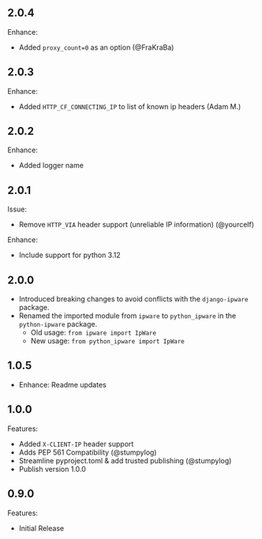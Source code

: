 ## 2.0.4

Enhance:
- Added `proxy_count=0` as an option (@FraKraBa)

## 2.0.3

Enhance:
- Added `HTTP_CF_CONNECTING_IP` to list of known ip headers (Adam M.)

## 2.0.2

Enhance:
- Added logger name

## 2.0.1

Issue:
- Remove `HTTP_VIA` header support (unreliable IP information) (@yourcelf)

Enhance:
- Include support for python 3.12

## 2.0.0

- Introduced breaking changes to avoid conflicts with the `django-ipware` package.
- Renamed the imported module from `ipware` to `python_ipware` in the `python-ipware` package.
  - Old usage: `from ipware import IpWare`
  - New usage: `from python_ipware import IpWare`

## 1.0.5

- Enhance: Readme updates

## 1.0.0

Features:

- Added `X-CLIENT-IP` header support
- Adds PEP 561 Compatibility (@stumpylog)
- Streamline pyproject.toml & add trusted publishing (@stumpylog)
- Publish version 1.0.0

## 0.9.0

Features:

- Initial Release
